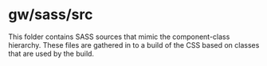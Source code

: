 # gw/sass/src

This folder contains SASS sources that mimic the component-class hierarchy. These files
are gathered in to a build of the CSS based on classes that are used by the build.
